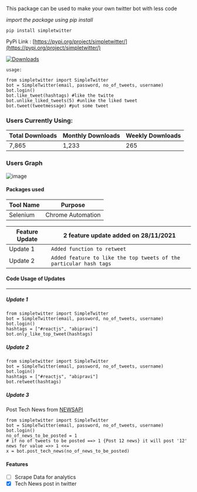 This package can be used to make your own twitter bot with less code <br />

_import the package using pip install_ <br />

`pip install simpletwitter`

PyPi Link :
[https://pypi.org/project/simpletwitter/](https://pypi.org/project/simpletwitter/)

[![Downloads](https://static.pepy.tech/personalized-badge/simpletwitter?period=total&units=abbreviation&left_color=yellowgreen&right_color=yellow&left_text=Total%20Users)](https://pepy.tech/project/simpletwitter)

`usage:`

```
from simpletwitter import SimpleTwitter
bot = SimpleTwitter(email, password, no_of_tweets, username)
bot.login()
bot.like_tweet(hashtags) #like the twitte
bot.unlike_liked_tweets(5) #unlike the liked tweet
bot.tweet(tweetmessage) #put some tweet
```

### Users Currently Using:

| **Total Downloads** | **Monthly Downloads** | **Weekly Downloads** |
| ------------------- | --------------------- | -------------------- |
| 7,865               | 1,233                   | 265                  |

### Users Graph

![image](https://user-images.githubusercontent.com/65100038/162125199-bf98ad10-0c00-476b-b98d-b13fbff5d48a.png)

#### Packages used

| **Tool Name** | **Purpose**       |
| ------------- | ----------------- |
| Selenium      | Chrome Automation |

| Feature Update | 2 feature update added on 28/11/2021                               |
| -------------- | ------------------------------------------------------------------ |
| Update 1       | `Added function to retweet`                                        |
| Update 2       | `Added feature to like the top tweets of the particular hash tags` |

#### Code Usage of Updates

---

##### Update 1

```
from simpletwitter import SimpleTwitter
bot = SimpleTwitter(email, password, no_of_tweets, username)
bot.login()
hashtags = ["#reactjs", "abipravi"]
bot.only_like_top_tweet(hashtags)
```

##### Update 2

```
from simpletwitter import SimpleTwitter
bot = SimpleTwitter(email, password, no_of_tweets, username)
bot.login()
hashtags = ["#reactjs", "abipravi"]
bot.retweet(hashtags)
```

##### Update 3

Post Tech News from [NEWSAPI](https://newsapi-abipravi.herokuapp.com/tech)

```
from simpletwitter import SimpleTwitter
bot = SimpleTwitter(email, password, no_of_tweets, username)
bot.login()
no_of_news_to_be_posted = 1
# if no of tweets to be posted ==> 1 {Post 12 news} it will post '12' news for value =>> 1 <<=
x = bot.post_tech_news(no_of_news_to_be_posted)
```

#### Features

- [ ] Scrape Data for analytics
- [x] Tech News post in twitter
